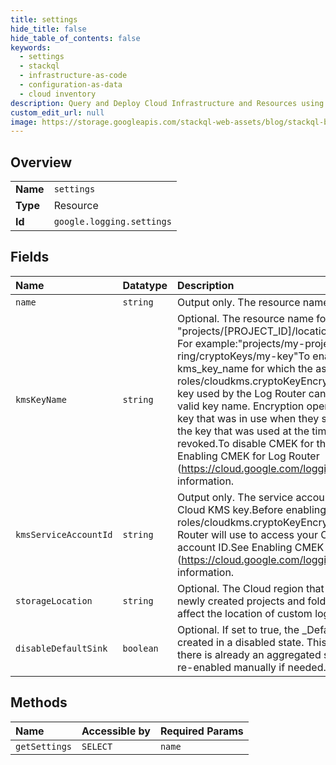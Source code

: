 ```yaml
---
title: settings
hide_title: false
hide_table_of_contents: false
keywords:
  - settings
  - stackql
  - infrastructure-as-code
  - configuration-as-data
  - cloud inventory
description: Query and Deploy Cloud Infrastructure and Resources using SQL
custom_edit_url: null
image: https://storage.googleapis.com/stackql-web-assets/blog/stackql-blog-post-featured-image.png
---
```

  
    

## Overview
<table><tbody>
<tr><td><b>Name</b></td><td><code>settings</code></td></tr>
<tr><td><b>Type</b></td><td>Resource</td></tr>
<tr><td><b>Id</b></td><td><code>google.logging.settings</code></td></tr>
</tbody></table>

## Fields
| Name | Datatype | Description |
|:-----|:---------|:------------|
| `name` | `string` | Output only. The resource name of the settings. |
| `kmsKeyName` | `string` | Optional. The resource name for the configured Cloud KMS key.KMS key name format: "projects/[PROJECT_ID]/locations/[LOCATION]/keyRings/[KEYRING]/cryptoKeys/[KEY]" For example:"projects/my-project/locations/us-central1/keyRings/my-ring/cryptoKeys/my-key"To enable CMEK for the Log Router, set this field to a valid kms_key_name for which the associated service account has the required roles/cloudkms.cryptoKeyEncrypterDecrypter role assigned for the key.The Cloud KMS key used by the Log Router can be updated by changing the kms_key_name to a new valid key name. Encryption operations that are in progress will be completed with the key that was in use when they started. Decryption operations will be completed using the key that was used at the time of encryption unless access to that key has been revoked.To disable CMEK for the Log Router, set this field to an empty string.See Enabling CMEK for Log Router (https://cloud.google.com/logging/docs/routing/managed-encryption) for more information. |
| `kmsServiceAccountId` | `string` | Output only. The service account that will be used by the Log Router to access your Cloud KMS key.Before enabling CMEK for Log Router, you must first assign the role roles/cloudkms.cryptoKeyEncrypterDecrypter to the service account that the Log Router will use to access your Cloud KMS key. Use GetSettings to obtain the service account ID.See Enabling CMEK for Log Router (https://cloud.google.com/logging/docs/routing/managed-encryption) for more information. |
| `storageLocation` | `string` | Optional. The Cloud region that will be used for _Default and _Required log buckets for newly created projects and folders. For example europe-west1. This setting does not affect the location of custom log buckets. |
| `disableDefaultSink` | `boolean` | Optional. If set to true, the _Default sink in newly created projects and folders will created in a disabled state. This can be used to automatically disable log ingestion if there is already an aggregated sink configured in the hierarchy. The _Default sink can be re-enabled manually if needed. |
## Methods
| Name | Accessible by | Required Params |
|:-----|:--------------|:----------------|
| `getSettings` | `SELECT` | `name` |
